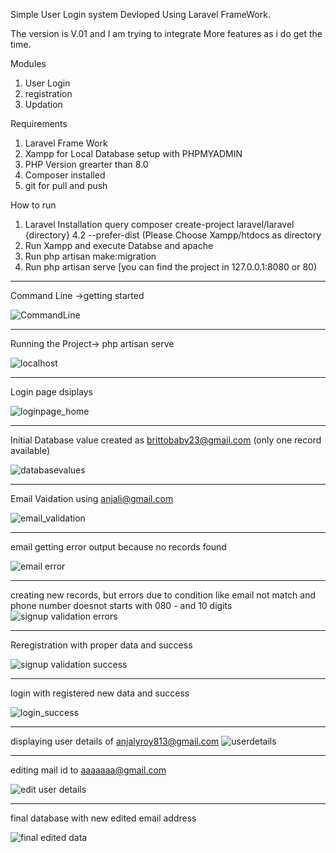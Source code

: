 Simple User Login system Devloped Using Laravel FrameWork.

The version is V.01 and I am trying to integrate More features as i do get the time. 

Modules 
1. User Login
2. registration
3. Updation

Requirements
 1. Laravel Frame Work
 2. Xampp for Local Database setup with PHPMYADMIN
 3. PHP Version grearter than 8.0
 4. Composer installed
 5. git for pull and push
 
 
 How to run
 
 1. Laravel Installation query
 composer create-project laravel/laravel {directory} 4.2 --prefer-dist
 (Please Choose Xampp/htdocs as directory
 2. Run Xampp and execute Databse and apache
 3. Run php artisan make:migration
 4. Run php artisan serve [you can find the project in 127.0.0.1:8080 or 80)
 
 
 
 
 
 
 -------------------------------------------
 
  Command Line ->getting started
  
 ![CommandLine](https://user-images.githubusercontent.com/89398083/145045006-75ed8534-efad-4b97-bef9-a0dba4d65015.PNG)

---------------------------------------------



Running the Project-> php artisan serve


 
![localhost](https://user-images.githubusercontent.com/89398083/145045048-013c7c6f-1cba-42e8-94ab-9695b5e1599a.PNG)

---------------------------------------------


Login page dsiplays


![loginpage_home](https://user-images.githubusercontent.com/89398083/145045100-d97d1e38-d576-460a-8991-5512d0a614a4.PNG)

----------------------------------------------


Initial Database value created as brittobaby23@gmail.com (only one record available)

![databasevalues](https://user-images.githubusercontent.com/89398083/145045139-3fb150b8-6684-4000-8b19-dc0abbefb551.PNG)


------------------------------------------------

Email Vaidation using anjali@gmail.com

![email_validation](https://user-images.githubusercontent.com/89398083/145045203-75629af3-57ed-4209-8763-b26d61bf1ceb.PNG)


------------------------------------------------



email getting error output because no records found

![email error](https://user-images.githubusercontent.com/89398083/145045229-96fdfcbb-b8aa-442a-9251-01ebd958a541.PNG)

---------------------------------------------------

creating new records, but errors due to condition like email not match and phone number doesnot starts with 080 - and 10 digits
![signup validation errors](https://user-images.githubusercontent.com/89398083/145046274-dcf6d188-4fec-4764-9d1c-fb17154fc2e7.PNG)

----------------------------------------------------

Reregistration with proper data and success


![signup validation success](https://user-images.githubusercontent.com/89398083/145046305-28964d62-9073-40df-b5be-1beca9bc0dfc.PNG)


------------------------------------------------------

login with registered new data and success

![login_success](https://user-images.githubusercontent.com/89398083/145046757-edc604f1-795b-4fee-8ba8-000a60ceebf2.PNG)

-------------------------------------------------------

displaying user details of anjalyroy813@gmail.com
![userdetails](https://user-images.githubusercontent.com/89398083/145046797-1a0f6f2a-339a-43b9-b4b2-63c0cf7fb7eb.PNG)

-----------------------------------------------------


editing mail id to aaaaaaa@gmail.com

![edit user details](https://user-images.githubusercontent.com/89398083/145046825-ff0fa37d-d3a9-43c1-ab2e-7d89b1909645.PNG)


----------------------------------------------------


final database with new edited email address

![final edited data](https://user-images.githubusercontent.com/89398083/145046865-be83017b-246c-4fd0-a34b-4e112e175405.PNG)





